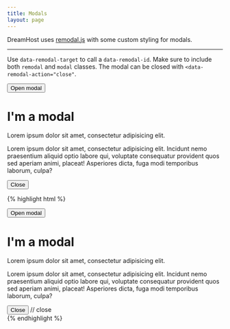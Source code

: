 ```yaml
---
title: Modals
layout: page
---
```


<p class="t-5">DreamHost uses <a href="https://github.com/vodkabears/Remodal">remodal.js</a> with some custom styling for modals.</p>

<hr/>

Use `data-remodal-target` to call a `data-remodal-id`. Make sure to include both `remodal` and `modal` classes. The modal can be closed with `<data-remodal-action="close"`.

<button class="Button Button--large m-bottom-2" data-remodal-target="modal">Open modal</button>
<div class="remodal Modal" data-remodal-id="modal">
	<h1 class="Modal__heading">I'm a modal</h1>
	<p class="Modal__introduction">Lorem ipsum dolor sit amet, consectetur adipisicing elit.</p>
	<p>Lorem ipsum dolor sit amet, consectetur adipisicing elit. Incidunt nemo praesentium aliquid optio labore qui, voluptate consequatur provident quos sed aperiam animi, placeat! Asperiores dicta, fuga modi temporibus laborum, culpa?</p>
	<button class="Button Button--yellow" data-remodal-action="close">Close</button>
</div>

{% highlight html %}
<!-- Call modal -->
<button class="Button" data-remodal-target="modal">Open modal</button>

<!-- Modal -->
<div class="remodal Modal" data-remodal-id="modal">
	<h1 class="modal__heading">I'm a modal</h1>
	<p class="modal__introduction">Lorem ipsum dolor sit amet, consectetur adipisicing elit.</p>
	<p>Lorem ipsum dolor sit amet, consectetur adipisicing elit. Incidunt nemo praesentium aliquid optio labore qui, voluptate consequatur provident quos sed aperiam animi, placeat! Asperiores dicta, fuga modi temporibus laborum, culpa?</p>
	<button class="Button Button--yellow" data-remodal-action="close">Close</button> // close
	</form>
</div>
{% endhighlight %}
